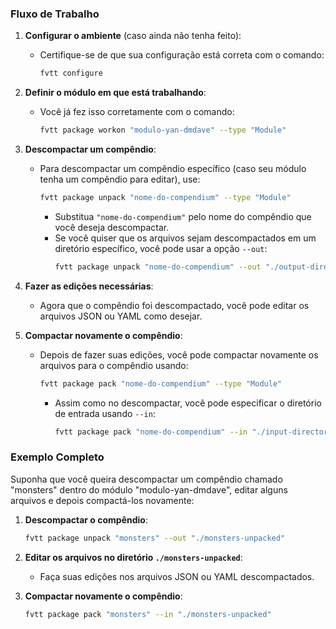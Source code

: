 
### Fluxo de Trabalho

1. **Configurar o ambiente** (caso ainda não tenha feito):
   - Certifique-se de que sua configuração está correta com o comando:
     ```bash
     fvtt configure
     ```
   
2. **Definir o módulo em que está trabalhando**:
   - Você já fez isso corretamente com o comando:
     ```bash
     fvtt package workon "modulo-yan-dmdave" --type "Module"
     ```

3. **Descompactar um compêndio**:
   - Para descompactar um compêndio específico (caso seu módulo tenha um compêndio para editar), use:
     ```bash
     fvtt package unpack "nome-do-compendium" --type "Module"
     ```
     - Substitua `"nome-do-compendium"` pelo nome do compêndio que você deseja descompactar. 
     - Se você quiser que os arquivos sejam descompactados em um diretório específico, você pode usar a opção `--out`:
       ```bash
       fvtt package unpack "nome-do-compendium" --out "./output-directory"
       ```
   
4. **Fazer as edições necessárias**:
   - Agora que o compêndio foi descompactado, você pode editar os arquivos JSON ou YAML como desejar.

5. **Compactar novamente o compêndio**:
   - Depois de fazer suas edições, você pode compactar novamente os arquivos para o compêndio usando:
     ```bash
     fvtt package pack "nome-do-compendium" --type "Module"
     ```
     - Assim como no descompactar, você pode especificar o diretório de entrada usando `--in`:
       ```bash
       fvtt package pack "nome-do-compendium" --in "./input-directory"
       ```

### Exemplo Completo

Suponha que você queira descompactar um compêndio chamado "monsters" dentro do módulo "modulo-yan-dmdave", editar alguns arquivos e depois compactá-los novamente:

1. **Descompactar o compêndio**:
   ```bash
   fvtt package unpack "monsters" --out "./monsters-unpacked"
   ```

2. **Editar os arquivos no diretório `./monsters-unpacked`**:
   - Faça suas edições nos arquivos JSON ou YAML descompactados.

3. **Compactar novamente o compêndio**:
   ```bash
   fvtt package pack "monsters" --in "./monsters-unpacked"
   ```
